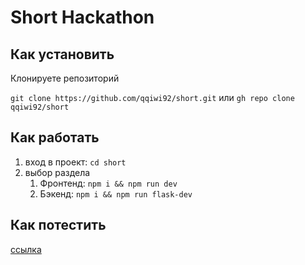 # Short Hackathon

## Как установить

Клонируете репозиторий 

```git clone https://github.com/qqiwi92/short.git```
или 
```gh repo clone qqiwi92/short``` 

## Как работать

1. вход в проект: ```cd short```
2. выбор раздела
    1. Фронтенд: ```npm i && npm run dev```
    2. Бэкенд: ```npm i && npm run flask-dev```

## Как потестить

[ссылка](https://lems.vercel.app/)